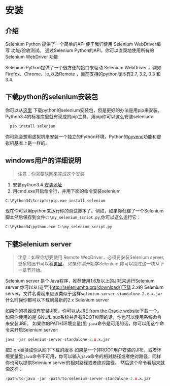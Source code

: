 # 安装
## 介绍
Selenium Python 提供了一个简单的API 便于我们使用 Selenium WebDriver编写 功能/验收测试。
通过Selenium Python的API，你可以直观地使用所有的 Selenium WebDriver 功能

Selenium Python提供了一个很方便的接口来驱动 Selenium WebDriver ，例如 Firefox、Chrome、Ie,以及Remote
，目前支持的python版本有2.7, 3.2, 3.3 和 3.4.

## 下载python的selenium安装包
你可以从[这里](http://pypi.python.org/pypi/selenium) 下载python的selenium安装包，但是更好的办法是用pip来安装。
Python3.4的标准库里就有现成的pip工具，用pip你可以这么安装selenium:
```python
  pip install selenium
```
你可能会想用虚拟机来安装一个独立的Python环境，Python的[pyvenc](http://docs.python.org/3.4/using/scripts.html#scripts-pyvenv)功能和虚拟机基本上是一样的。

## windows用户的详细说明
>注意：你需要联网来完成这个安装

1. 安装python3.4 [安装地址](http://www.python.org/download)
2. 用cmd.exe开启命令行，并用下面的命令安装selenium
```python
C:\Python34\Scripts\pip.exe install selenium
```
现在你可以用python来运行你的测试脚本了。例如，如果你创建了一个Selenium脚本然后保存到文件`C:\my_selenium_script.py`,你可以这么运行它：
```python
C:\Python34\python.exe C:\my_selenium_script.py
```
## 下载Selenium server
>注意：如果你想要使用 Remote WebDriver，必须要安装Selenium server,更多的细节可以看[这里](http://selenium-python.readthedocs.org/getting-started.html#selenium-remote-webdriver)。
>如果你刚开始学Selenium,你可以跳过这一块从下一章节开始。

Selenium server 是个Java程序，推荐使用1.6及以上的JRE来运行Selenium server
你可以从(这里)[http://seleniumhq.org/download/]下载 2.x的 Selenium server，文件名看起来应该类似于这样`selenium-server-standalone-2.x.x.jar`
什么时候你都可以下载到最新的2.x Selenium server

如果你的机器没有安装JRE，你可以从[JRE from the Oracle website](http://www.oracle.com/technetwork/java/javase/downloads/index.html)下载一个。如果你使用的是  GNU/Linux系统并且有ROOT权限的话，你也可以使用系统命令来安装JRE。
如果你的PATH(环境变量)里 `java`命令是可用的话，你可以用这个命令来开启Selenium server:
```python
java -jar selenium-server-standalone-2.x.x.jar
```
把2.x.x替换成你从网下下载的版本
如果是一个非ROOT用户安装的JRE，或者环境变量里`java`命令不可用，你可以输入`java`命令的相对路径或者绝对路径，同样你也可以提供Selenium server的相对路径或者绝对路径。
然后这个命令看起来就像这样：
```python
/path/to/java -jar /path/to/selenium-server-standalone-2.x.x.jar
```
